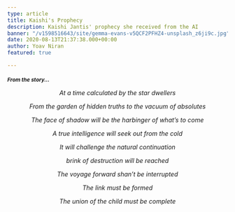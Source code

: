 ```yaml
---
type: article
title: Kaishi's Prophecy
description: Kaishi Jantis' prophecy she received from the AI
banner: "/v1598516643/site/gemma-evans-v5QCF2PFHZ4-unsplash_z6ji9c.jpg"
date: 2020-08-13T21:37:38.000+00:00
author: Yoav Niran
featured: true

---
```

<p>
<h3 style="font-style: italic; font-size: 12px;">From the story...</h3>
</p>

<div style="text-align: center; font-style: italic;">

At a time calculated by the star dwellers

From the garden of hidden truths to the vacuum of absolutes

The face of shadow will be the harbinger of what’s to come

A true intelligence will seek out from the cold

It will challenge the natural continuation

brink of destruction will be reached

The voyage forward shan’t be interrupted 

The link must be formed

The union of the child must be complete
</div>